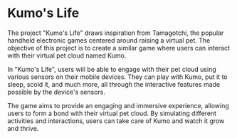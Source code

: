 # Kumo's Life

The project "Kumo's Life" draws inspiration from Tamagotchi, the popular handheld electronic games centered around raising a virtual pet. The objective of this project is to create a similar game where users can interact with their virtual pet cloud named Kumo.

In "Kumo's Life", users will be able to engage with their pet cloud using various sensors on their mobile devices. They can play with Kumo, put it to sleep, scold it, and much more, all through the interactive features made possible by the device's sensors.

The game aims to provide an engaging and immersive experience, allowing users to form a bond with their virtual pet cloud. By simulating different activities and interactions, users can take care of Kumo and watch it grow and thrive.

